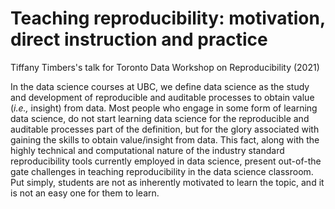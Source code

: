 # Teaching reproducibility: motivation, direct instruction and practice
Tiffany Timbers's talk for Toronto Data Workshop on Reproducibility (2021)

In the data science courses at UBC, we define data science as the study and development of reproducible and auditable processes to obtain value (*i.e.,* insight) from data. Most people who engage in some form of learning data science, do not start learning data science for the reproducible and auditable processes part of the definition, but for the glory associated with gaining the skills to obtain value/insight from data. This fact, along with the highly technical and computational nature of the industry standard reproducibility tools currently employed in data science, present out-of-the gate challenges in teaching reproducibility in the data science classroom. Put simply, students are not as inherently motivated to learn the topic, and it is not an easy one for them to learn.   
